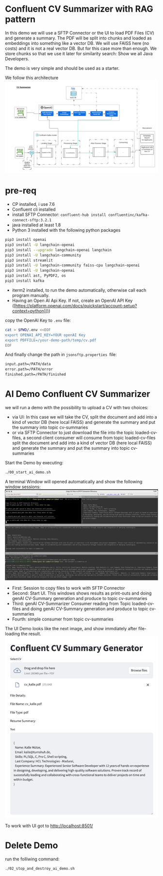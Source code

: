 # Confluent CV Summarizer with RAG pattern

In this demo we will use a SFTP Connector or the UI to load PDF Files (CV) and generate a summary.
The PDF will be split into chunks and loaded as embeddings into something like a vector DB. We will use FAISS here (no costs) and it is not a real vector DB. But for this case more than enough.
We store chunks so that we use it later for similarity search: Show we all Java Developers.

The demo is very simple and should be used as a starter.

We follow this architecture
![Demo architecture](img/ConfluentGenAIPDFDocumentSummarizer.png)
 
# pre-req
* CP installed, i use 7.6
* Confluent cli installed
* install SFTP Connector: `confluent-hub install confluentinc/kafka-connect-sftp:3.2.1`
* java installed at least 1.8
* Python 3 installed with the following python packages
```bash
pip3 install openai
pip3 install -U langchain-openai
pip3 install --upgrade langchain-openai langchain
pip3 install -U langchain-community
pip3 install streamlit
pip3 install -U langchain-community faiss-cpu langchain-openai
pip3 install -U langchain-openai
pip3 install ast, PyPDF2, os
pip3 install kafka
```
* iterm2 installed, to run the demo automatically, otherwise call each program manually.
* Having an Open AI Api Key. If not, create an OpenAI API Key ([https://platform.openai.com/docs/quickstart/account-setup?context=python]()) 

copy the OpenAI Key to `.env` file:

```bash
cat > $PWD/.env <<EOF
export OPENAI_API_KEY=YOUR openAI Key
export PDFFILE=/your-demo-path/temp/cv.pdf
EOF
```

And finally change the path in `jsonsftp.properties `file:

```bash
input.path=/PATH/data
error.path=/PATH/error
finished.path=/PATH/finished
```

# AI Demo Confluent CV Summarizer

we will run a demo with the possibility to upload a CV with two choices:
* via UI: In this case we will take the CV, split the document and add into a kind of vector DB (here local FAISS) and generate the summary and put the summary into topic cv-summaries
* or via SFTP Connector to just download the file into the topic loaded-cv-files, a second client consumer will consume from topic loaded-cv-files split the document and add into a kind of vector DB (here local FAISS) and generate the summary and put the summary into topic cv-summaries

Start the Demo by executing:

```bash
./00_start_ai_demo.sh
```

A terminal Window will opened automatically and show the following window sessions:
![Demo terminals](img/terminals.png)

* First: Session to copy files to work with SFTP Connector
* Second: Start UI. This windows shows results as print-outs and doing genAI CV-Summary generation and produce to topic cv-summaries
* Third: genAI CV-Summarizer Consumer reading from Topic loaded-cv-files and doing genAI CV-Summary generation and produce to topic cv-summaries
* Fourth: simple consumer from topic cv-summaries

The UI Demo looks like the next image, and show immdiately after file-loading the result.
![Demo terminals](img/demo_ui.png)

To work with UI got to [http://localhost:8501/](http://localhost:8501/)


# Delete Demo

run the folliwing command:

```bash
./02_stop_and_destroy_ai_demo.sh
```
